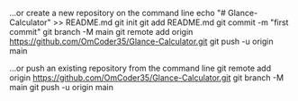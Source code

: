 …or create a new repository on the command line
echo "# Glance-Calculator" >> README.md
git init
git add README.md
git commit -m "first commit"
git branch -M main
git remote add origin https://github.com/OmCoder35/Glance-Calculator.git
git push -u origin main

…or push an existing repository from the command line
git remote add origin https://github.com/OmCoder35/Glance-Calculator.git
git branch -M main
git push -u origin main
